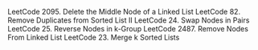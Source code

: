 
LeetCode 2095. Delete the Middle Node of a Linked List
LeetCode 82. Remove Duplicates from Sorted List II
LeetCode 24. Swap Nodes in Pairs
LeetCode 25. Reverse Nodes in k-Group
LeetCode 2487. Remove Nodes From Linked List
LeetCode 23. Merge k Sorted Lists